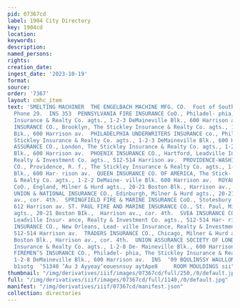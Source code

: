 ```yaml
---
pid: 07367cd
label: 1904 City Directory
key: 1904cd
location: 
keywords: 
description: 
named_persons: 
rights: 
creation_date: 
ingest_date: '2023-10-19'
format: 
source: 
order: '7367'
layout: cmhc_item
text: 'SMELTING MACHINER  THE ENGELBACH MACHINE MFG. CO.  Foot of South Leiter Avoe.,
  Phone 29.  INS 353  PENNSYLVANIA FIRE INSURANCE CoO., Philadel- phia, The Stickley
  Insurance & Realty Co. agts., 1-2-3 DeMaineville Blk., 600 Harrison av.  PHENIX
  INSURANCE CO., Brooklyn, The Stickley Insurance & Realty Co. agts., 1-2-3 DeMaineville
  Bik., 600 Harrison av.  PHILADELPHIA UNDERWRITERS INSURANCE co., Philadelphia, The
  Stickley Insurance & Realty Co. agts., 1-2-3 DeMaineville Blk., 600 Har- rison av.  PHOENIX
  ASSURANCE CO., London, The Stickley Insurance & Realty Co. agts., 1-2-3 DeMaineville
  Blk., 600 Harrison av.  PHOENIX INSURANCE CO., Hartford, Leadville In- surance,
  Realty & Investment Co. agts., 512-514 Harrison av.  PROVIDENCE-WASHINGTON INSURANCE
  CO., Providence, R. f., The Stickley Insurance & Realty Co. agts., 1-2-3 DeMaineville
  Blk., 600 Har- rison av.  QUEEN INSURANCE CO. OF AMERICA, The Stick- ley Insurance
  & Realty Co. agts., 1-2-2 DeMaine- ville Blk. 600 Harrison av.  ROYAL INSURANCE
  CoO., England, Milner & Hurd agts., 20-21 Boston Blk., Harrison av., cor. 4th. SCOTTISH
  UNION & NATIONAL INSURANCE CO., Edinburgh, Milner & Hurd agts., 20-21 Boston BIk.,  Harrison
  av., cor. 4th.  SPRINGFIELD FIRE & MARINE INSURANCE CoO., Stotesbury & Lindsay agts.,
  612 Harrison av. ST. PAUL FIRE AND MARINE INSURANCE CO., St. Paul, Milner & Hurd
  agts., 20-21 Boston BIk.,  Harrison av., cor. 4th.  SVEA INSURANCE CO., Sweden,
  Leadville Insur- ance, Realty & Investment Co. agts., 512-514 Har- rison av. :  TEUTONIA
  INSURANCE CO., New Orleans, Lead- ville Insurance, Realty & Investment Co. agts.,
  512-514 Harrison av.  TRADERS INSURANCE CO., Chicago, Milner & Hurd agts., 20-21
  Boston Blk., Harrison av., cor. 4th.  UNION ASSURANCE SOCIETY OF LONDON, The Stickley
  Insurance & Realty Co. agts., 1-2-8 De- Maineville Blk., 600 Harrison av.  UNITED
  FIREMEN’S INSURANCE CO., Philadel- phia, The Stickley Insurance & Realty Co. agts.,
  1-2-8 DeMaineville Blk., 600 Harrison av.  INS  ‘09 BQULINSSY WAULLON  “Ny voswey
  b1sotg  ‘51340 ‘Au 3 Ayyeay‘eouesnsuy aytApe8     ROOM MOULDINGS sii" J. J. QUINN '
thumbnail: "/img/derivatives/iiif/images/07367cd/full/250,/0/default.jpg"
full: "/img/derivatives/iiif/images/07367cd/full/1140,/0/default.jpg"
manifest: "/img/derivatives/iiif/07367cd/manifest.json"
collection: directories
---
```


